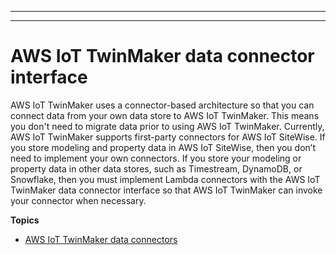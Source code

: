 --------

--------

# AWS IoT TwinMaker data connector interface<a name="data-connector-interface"></a>

AWS IoT TwinMaker uses a connector\-based architecture so that you can connect data from your own data store to AWS IoT TwinMaker\. This means you don't need to migrate data prior to using AWS IoT TwinMaker\. Currently, AWS IoT TwinMaker supports first\-party connectors for AWS IoT SiteWise\. If you store modeling and property data in AWS IoT SiteWise, then you don’t need to implement your own connectors\. If you store your modeling or property data in other data stores, such as Timestream, DynamoDB, or Snowflake, then you must implement Lambda connectors with the AWS IoT TwinMaker data connector interface so that AWS IoT TwinMaker can invoke your connector when necessary\. 

**Topics**
+ [AWS IoT TwinMaker data connectors](data-connector-interfaces.md)
